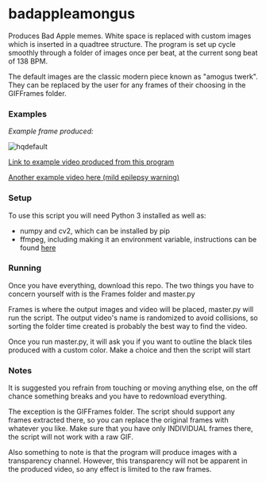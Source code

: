 # badappleamongus

Produces Bad Apple memes. White space is replaced with custom images which is inserted in a quadtree
structure. The program is set up cycle smoothly through a folder of images once per beat, at the
current song beat of 138 BPM.

The default images are the classic modern piece known as "amogus twerk". They can be replaced by the user
for any frames of their choosing in the GIFFrames folder.

### Examples
*Example frame produced:*

![hqdefault](https://user-images.githubusercontent.com/41244296/147705872-c63355dd-8fbb-41a2-b2a8-09aefaa19d4c.jpg)

[Link to example video produced from this program](https://youtu.be/HY5lOaCbdmY)

[Another example video here (mild epilepsy warning)](https://youtu.be/JjHOyfuYi_g)


### Setup
To use this script you will need Python 3 installed as well as:
- numpy and cv2, which can be installed by pip
- ffmpeg, including making it an environment variable, instructions 
can be found [here](https://www.wikihow.com/Install-FFmpeg-on-Windows)

### Running
Once you have everything, download this repo. The two things you have to
concern yourself with is the Frames folder and master.py

Frames is where the output images and video will be placed, master.py will
run the script. The output video's name is randomized to avoid collisions,
so sorting the folder time created is probably the best way to find the video.

Once you run master.py, it will ask you if you want to outline the black
tiles produced with a custom color. Make a choice and then the script will
start

### Notes
It is suggested you refrain from touching or moving anything else, on the
off chance something breaks and you have to redownload everything. 

The exception is the GIFFrames folder. The script should support any
frames extracted there, so you can replace the original frames with whatever
you like. Make sure that you have only INDIVIDUAL frames there, the script
will not work with a raw GIF.

Also something to note is that the program will produce images with
a transparency channel. However, this transparency will not be apparent
in the produced video, so any effect is limited to the raw frames.
